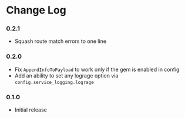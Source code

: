 # Change Log

### 0.2.1
* Squash route match errors to one line

### 0.2.0
* Fix `AppendInfoToPayload` to work only if the gem is enabled in config
* Add an ability to set any lograge option via `config.service_logging.lograge`

### 0.1.0
* Initial release
